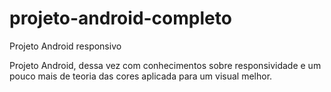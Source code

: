 # projeto-android-completo
 Projeto Android responsivo

Projeto Android, dessa vez com conhecimentos sobre responsividade e um pouco mais de teoria das cores aplicada para um visual melhor.